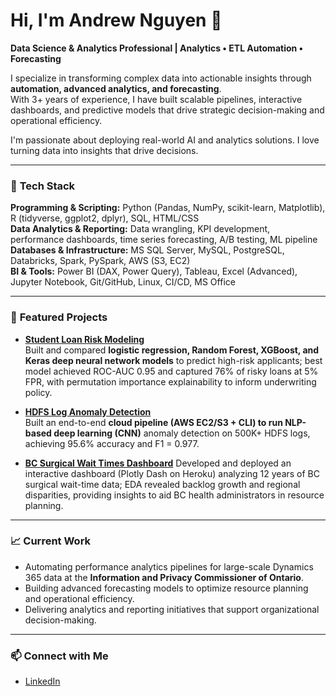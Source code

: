 # Hi, I'm Andrew Nguyen 👋  

**Data Science & Analytics Professional | Analytics • ETL Automation • Forecasting**

I specialize in transforming complex data into actionable insights through **automation, advanced analytics, and forecasting**.  
With 3+ years of experience, I have built scalable pipelines, interactive dashboards, and predictive models that drive strategic decision-making and operational efficiency.

I'm passionate about deploying real-world AI and analytics solutions. I love turning data into insights that drive decisions.

---

### 🔧 **Tech Stack**
**Programming & Scripting:** Python (Pandas, NumPy, scikit-learn, Matplotlib), R (tidyverse, ggplot2, dplyr), SQL, HTML/CSS  
**Data Analytics & Reporting:** Data wrangling, KPI development, performance dashboards, time series forecasting, A/B testing, ML pipeline  
**Databases & Infrastructure:** MS SQL Server, MySQL, PostgreSQL, Databricks, Spark, PySpark, AWS (S3, EC2)  
**BI & Tools:** Power BI (DAX, Power Query), Tableau, Excel (Advanced), Jupyter Notebook, Git/GitHub, Linux, CI/CD, MS Office  

---

### 📌 **Featured Projects**

- [**Student Loan Risk Modeling**](https://github.com/andrew-ng1/student_loan_risk_modelling)  
  Built and compared **logistic regression, Random Forest, XGBoost, and Keras deep neural network models** to predict high-risk applicants; best model achieved ROC-AUC 0.95 and captured 76% of risky loans at 5% FPR, with permutation importance explainability to inform underwriting policy.

- [**HDFS Log Anomaly Detection**](https://github.com/andrew-ng1/hdfs_log_anomaly_detection_oncloud)  
  Built an end-to-end **cloud pipeline (AWS EC2/S3 + CLI) to run NLP-based deep learning (CNN)** anomaly detection on 500K+ HDFS logs, achieving 95.6% accuracy and F1 = 0.977.
  
- [**BC Surgical Wait Times Dashboard**](https://github.com/andrew-ng1/bc-surgical-wait-times-dashboard) 
  Developed and deployed an interactive dashboard (Plotly Dash on Heroku) analyzing 12 years of BC surgical wait-time data; EDA revealed backlog growth and regional disparities, providing insights to aid BC health administrators in resource planning.

---

### 📈 **Current Work**
- Automating performance analytics pipelines for large-scale Dynamics 365 data at the **Information and Privacy Commissioner of Ontario**.  
- Building advanced forecasting models to optimize resource planning and operational efficiency.  
- Delivering analytics and reporting initiatives that support organizational decision-making.

---

### 📫 **Connect with Me**
- [LinkedIn](https://www.linkedin.com/in/andrewng-an)
